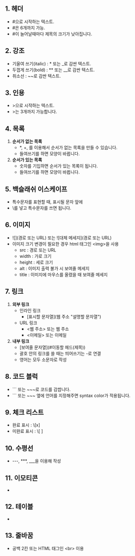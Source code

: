 ## **1. 헤더** 
- #으로 시작하는 텍스트.  
- #은 6개까지 가능.  
- #이 늘어날때마다 제목의 크기가 낮아집니다.  

## **2. 강조**  
- 기울여 쓰기(italic) : * 또는 _로 감싼 텍스트.  
- 두껍게 쓰기(bold) : ** 또는 __로 감싼 텍스트.  
- 취소선 : ~~로 감싼 텍스트.  

## **3. 인용**  
- \>으로 시작하는 텍스트.  
- \>는 3개까지 가능합니다.  

## **4. 목록**  
1. **순서가 없는 목록**  
    - *, +, 를 이용해서 순서가 없는 목록을 만들 수 있습니다.  
    - 들여쓰기를 하면 모양이 바뀝니다.  
2. **순서가 있는 목록**  
    - 숫자를 기입하면 순서가 있는 목록이 됩니다.  
    - 들여쓰기를 하면 모양이 바뀝니다.  

## 5. **백슬래쉬 이스케이프**  
- 특수문자를 표현할 때, 표시될 문자 앞에 
- \를 넣고 특수문자를 쓰면 됩니다.  

## 6. **이미지**  
- !\[\](경로 또는 URL) 또는
  !\[대체 메세지\](경로 또는 URL)
- 이미지 크기 변경이 필요한 경우 html 태그인 \<img\>을 사용
    - src : 경로 또는 URL
    - width : 가로 크기
    - height : 세로 크기 
    - alt : 이미지 출력 불가 시 보여줄 메세지
    - title : 이미지에 마우스를 올렸을 때 보여줄 메세지

## 7. **링크**
1. **외부 링크**
    - 인라인 링크
        - \[표시할 문자열\](웹 주소 "설명할 문자열")
    - URL 링크
        - \<웹 주소\> 또는 웹 주소
        - \<이메일\> 또는 이메일
2. **내부 링크**
    - \[보여줄 문자열\](#이동할 헤드(제목))
    - 괄호 안의 링크를 쓸 때는 띄어쓰기는 -로 연결
    - 영어는 모두 소문자로 작성

## 8. **코드 블럭**
- \`\`\` 또는 ~~~로 코드를 감쌉니다.
- \`\`\` 또는 ~~~ 옆에 언어를 지정해주면 
  syntax color가 적용됩니다.

## 9. **체크 리스트**
- 완료 표시 : \\[x\]
- 미완료 표시 : \\[ \]

## 10. **수평선**
- \-\-\-, \*\*\*, \_\_\_을 이용해 작성

## 11. **이모티콘**
- 

## 12. **테이블**
- 

## 13. **줄바꿈**
- 공백 2칸 또는 HTML 태그인 \<br\> 이용